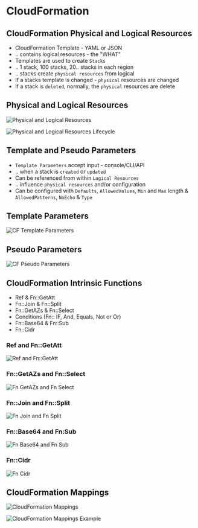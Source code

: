 # CloudFormation

## CloudFormation Physical and Logical Resources

- CloudFormation Template - YAML or JSON
- .. contains logical resources - the "WHAT"
- Templates are used to create `Stacks`
- .. 1 stack, 100 stacks, 20.. stacks in each region
- .. stacks create `physical resources` from logical
- If a stacks template is changed - `physical` resources are changed
- If a stack is `deleted`, normally, the `physical` resources are delete

## Physical and Logical Resources

![Physical and Logical Resources](../images/cf-physical-and-logical-resources.png)

![Physical and Logical Resources Lifecycle](../images/cf-physical-and-logical-resources-lifecycle.png)

## Template and Pseudo Parameters

- `Template Parameters` accept input - console/CLI/API
- .. when a stack is `created` or `updated`
- Can be referenced from within `Logical Resources`
- .. influence `physical resources` and/or configuration
- Can be configured with `Defaults`, `AllowedValues`, `Min` and `Max` length & `AllowedPatterns`, `NoEcho` & `Type`

## Template Parameters

![CF Template Parameters](../images/cf-template-parameters.png)

## Pseudo Parameters

![CF Pseudo Parameters](../images/cf-pseudo-parameters.png)

## CloudFormation Intrinsic Functions

- Ref & Fn::GetAtt
- Fn::Join & Fn::Split
- Fn::GetAZs & Fn::Select
- Conditions (Fn:: IF, And, Equals, Not or Or)
- Fn::Base64 & Fn::Sub
- Fn::Cidr

### Ref and Fn::GetAtt

![Ref and Fn::GetAtt](../images/ref-and-fn-getatt.png)

### Fn::GetAZs and Fn::Select

![Fn GetAZs and Fn Select](../images/fn-getazs-and-fn-select.png)

### Fn::Join and Fn::Split

![Fn Join and Fn Split](../images/fn-join-and-fn-split.png)

### Fn::Base64 and Fn:Sub

![Fn Base64 and Fn Sub](../images/fn-base64-and-fn-sub.png)

### Fn::Cidr

![Fn Cidr](../images/fn-cidr.png)

## CloudFormation Mappings

![CloudFormation Mappings](../images/cf-mappings.png)

![CloudFormation Mappings Example](../images/cf-mappings-example.png)
